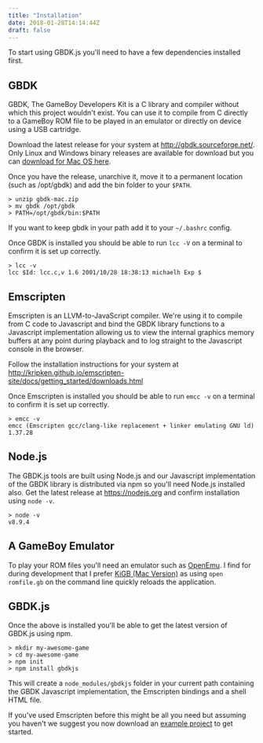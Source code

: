 ```yaml
---
title: "Installation"
date: 2018-01-28T14:14:44Z
draft: false
---
```


To start using GBDK.js you'll need to have a few dependencies installed first.

## GBDK

GBDK, The GameBoy Developers Kit is a C library and compiler without which this
project wouldn't exist. You can use it to compile from C directly to a GameBoy
ROM file to be played in an emulator or directly on device using a USB
cartridge.

Download the latest release for your system at http://gbdk.sourceforge.net/.  
Only Linux and Windows binary releases are available for download but you can
[download for Mac OS here](/downloads/gbdk-mac.zip).

Once you have the release, unarchive it, move it to a permanent location
(such as /opt/gbdk) and add the bin folder to your `$PATH`.

```
> unzip gbdk-mac.zip
> mv gbdk /opt/gbdk
> PATH=/opt/gbdk/bin:$PATH
```

If you want to keep gbdk in your path add it to your `~/.bashrc` config.

Once GBDK is installed you should be able to run `lcc -V` on a terminal to
confirm it is set up correctly.

```
> lcc -v
lcc $Id: lcc.c,v 1.6 2001/10/28 18:38:13 michaelh Exp $
```

## Emscripten

Emscripten is an LLVM-to-JavaScript compiler. We're using it to compile from C
code to Javascript and bind the GBDK library functions to a Javascript
implementation allowing us to view the internal graphics memory buffers at any
point during playback and to log straight to the Javascript console in the
browser.

Follow the installation instructions for your system at  
http://kripken.github.io/emscripten-site/docs/getting_started/downloads.html

Once Emscripten is installed you should be able to run `emcc -v` on a terminal
to confirm it is set up correctly.

```
> emcc -v
emcc (Emscripten gcc/clang-like replacement + linker emulating GNU ld) 1.37.28
```

## Node.js

The GBDK.js tools are built using Node.js and our Javascript implementation of
the GBDK library is distributed via npm so you'll need Node.js installed also.
Get the latest release at https://nodejs.org and confirm installation using
`node -v`.

```
> node -v
v8.9.4
```

## A GameBoy Emulator

To play your ROM files you'll need an emulator such as [OpenEmu](http://openemu.org/). I find for during development that I prefer [KiGB (Mac Version)](http://www.bannister.org/software/kigb.htm) as using `open romfile.gb` on the
command line quickly reloads the application.

## GBDK.js

Once the above is installed you'll be able to get the latest version of GBDK.js
using npm.

```
> mkdir my-awesome-game
> cd my-awesome-game
> npm init
> npm install gbdkjs
```

This will create a `node_modules/gbdkjs` folder in your current path containing
the GBDK Javascript implementation, the Emscripten bindings and a shell HTML file.

If you've used Emscripten before this might be all you need but assuming you 
haven't we suggest you now download an [example project](/docs/getting-started)
to get started.
